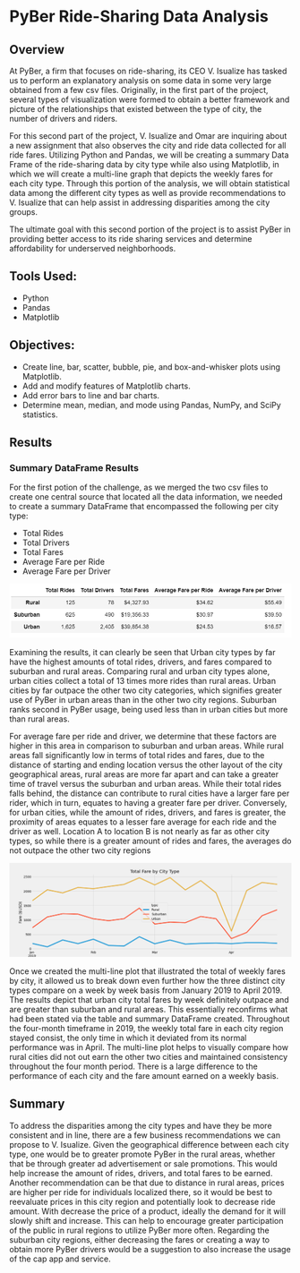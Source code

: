 # PyBer Ride-Sharing Data Analysis

## Overview
At PyBer, a firm that focuses on ride-sharing, its CEO V. Isualize has tasked us to perform an explanatory analysis on some data in some very large obtained from a few csv files. Originally, in the first part of the project, several types of visualization were formed to obtain a better framework and picture of the relationships that existed between the type of city, the number of drivers and riders. 

For this second part of the project, V. Isualize and Omar are inquiring about a new assignment that also observes the city and ride data collected for all ride fares. Utilizing Python and Pandas, we will be creating a summary Data Frame of the ride-sharing data by city type while also using Matplotlib, in which we will create a multi-line graph that depicts the weekly fares for each city type. Through this portion of the analysis, we will obtain statistical data among the different city types as well as provide recommendations to V. Isualize that can help assist in addressing disparities among the city groups. 

The ultimate goal with this second portion of the project is to assist PyBer in providing better access to its ride sharing services and determine affordability for underserved neighborhoods. 

## Tools Used:
- Python
- Pandas
- Matplotlib

## Objectives:
- Create line, bar, scatter, bubble, pie, and box-and-whisker plots using Matplotlib.
- Add and modify features of Matplotlib charts.
- Add error bars to line and bar charts.
- Determine mean, median, and mode using Pandas, NumPy, and SciPy statistics.

## Results

### Summary DataFrame Results
For the first potion of the challenge, as we merged the two csv files to create one central source that located all the data information, we needed to create a summary DataFrame that encompassed the following per city type:
-	Total Rides
-	Total Drivers
-	Total Fares
-	Average Fare per Ride 
-	Average Fare per Driver


![city_dataframe](Analysis/city_dataframe.png)

Examining the results, it can clearly be seen that Urban city types by far have the highest amounts of total rides, drivers, and fares compared to suburban and rural areas. Comparing rural and urban city types alone, urban cities collect a total of 13 times more rides than rural areas. Urban cities by far outpace the other two city categories, which signifies greater use of PyBer in urban areas than in the other two city regions. Suburban ranks second in PyBer usage, being used less than in urban cities but more than rural areas. 

For average fare per ride and driver, we determine that these factors are higher in this area in comparison to suburban and urban areas. While rural areas fall significantly low in terms of total rides and fares, due to the distance of starting and ending location versus the other layout of the city geographical areas, rural areas are more far apart and can take a greater time of travel versus the suburban and urban areas. While their total rides falls behind, the distance can contribute to rural cities have a larger fare per rider, which in turn, equates to having a greater fare per driver. Conversely, for urban cities, while the amount of rides, drivers, and fares is greater, the proximity of areas equates to a lesser fare average for each ride and the driver as well. Location A to location B is not nearly as far as other city types, so while there is a greater amount of rides and fares, the averages do not outpace the other two city regions


![PyBer_fare_summary](Analysis/PyBer_fare_summary.png)

Once we created the multi-line plot that illustrated the total of weekly fares by city, it allowed us to break down even further how the three distinct city types compare on a week by week basis from January 2019 to April 2019. The results depict that urban city total fares by week definitely outpace and are greater than suburban and rural areas. This essentially reconfirms what had been stated via the table and summary DataFrame created. Throughout the four-month timeframe in 2019, the weekly total fare in each city region stayed consist, the only time in which it deviated from its normal performance was in April. The multi-line plot helps to visually compare how rural cities did not out earn the other two cities and maintained consistency throughout the four month period. There is a large difference to the performance of each city and the fare amount earned on a weekly basis.

## Summary
To address the disparities among the city types and have they be more consistent and in line, there are a few business recommendations we can propose to V. Isualize. Given the geographical difference between each city type, one would be to greater promote PyBer in the rural areas, whether that be through greater ad advertisement or sale promotions. This would help increase the amount of rides, drivers, and total fares to be earned. Another recommendation can be that due to distance in rural areas, prices are higher per ride for individuals localized there, so it would be best to reevaluate prices in this city region and potentially look to decrease ride amount. With decrease the price of a product, ideally the demand for it will slowly shift and increase. This can help to encourage greater participation of the public in rural regions to utilize PyBer more often. Regarding the suburban city regions, either decreasing the fares or creating a way to obtain more PyBer drivers would be a suggestion to also increase the usage of the cap app and service. 
